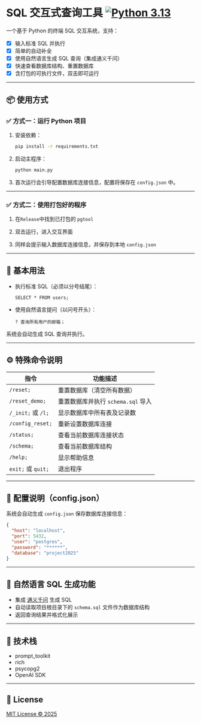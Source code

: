 # SQL 交互式查询工具 [![Python 3.13](https://img.shields.io/badge/Python-3.13-blue.svg?logo=python&logoColor=white)](https://www.python.org/downloads/release/python-3130/)

一个基于 Python 的终端 SQL 交互系统，支持：

- [x] 输入标准 SQL 并执行
- [x] 简单的自动补全
- [x] 使用自然语言生成 SQL 查询（集成通义千问）
- [x] 快速查看数据库结构、重置数据库
- [x] 含打包的可执行文件，双击即可运行

---

## 📦 使用方式

### ✅ 方式一：运行 Python 项目

1. 安装依赖：

   ```bash
   pip install -r requirements.txt
   ```

2. 启动主程序：

   ```bash
   python main.py
   ```

3. 首次运行会引导配置数据库连接信息，配置将保存在 `config.json` 中。

---

### ✅ 方式二：使用打包好的程序

1. 在`Release`中找到已打包的 `pgtool`

2. 双击运行，进入交互界面

3. 同样会提示输入数据库连接信息，并保存到本地 `config.json`

---

## 🚀 基本用法

* 执行标准 SQL（必须以分号结尾）：

  ```
  SELECT * FROM users;
  ```

* 使用自然语言提问（以问号开头）：

  ```
  ? 查询所有用户的邮箱；
  ```

系统会自动生成 SQL 查询并执行。

---

## ⚙️ 特殊命令说明

| 指令                | 功能描述                     |
| ----------------- | ------------------------ |
| `/reset;`         | 重置数据库（清空所有数据）            |
| `/reset_demo;`    | 重置数据库并执行 `schema.sql` 导入 |
| `/_init;` 或 `/l;` | 显示数据库中所有表及记录数            |
| `/config_reset;`  | 重新设置数据库连接                |
| `/status;`          | 查看当前数据库连接状态           |
| `/schema;`          |    查看当前数据库结构        |
| `/help;`          | 显示帮助信息                   |
| `exit;` 或 `quit;` | 退出程序                     |

---

## 🔐 配置说明（config.json）

系统会自动生成 `config.json` 保存数据库连接信息：

```json
{
  "host": "localhost",
  "port": 5432,
  "user": "postgres",
  "password": "******",
  "database": "project2025"
}
```

---

## 🤖 自然语言 SQL 生成功能

* 集成 [通义千问](https://bailian.console.aliyun.com/?utm_content=se_1021227512&tab=api#/api/?type=model&url=https%3A%2F%2Fhelp.aliyun.com%2Fdocument_detail%2F2712576.html&renderType=iframe) 生成 SQL
* 自动读取项目根目录下的 `schema.sql` 文件作为数据库结构
* 返回查询结果并格式化展示

---

## 🧱 技术栈

* prompt\_toolkit
* rich
* psycopg2
* OpenAI SDK

---

## 📄 License

[MIT License © 2025](https://github.com/746505972/psql-homework/blob/main/LICENSE)

